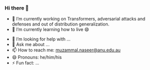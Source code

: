 ### Hi there 👋

- 🔭 I’m currently working on Transformers, adversarial attacks and defenses and out of distribution generalization.
- 🌱 I’m currently learning how to live 😄
<!-- - 👯 I’m looking to collaborate on -->
- 🤔 I’m looking for help with ...
- 💬 Ask me about ...
- 📫 How to reach me: muzammal.naseer@anu.edu.au
- 😄 Pronouns: he/him/his
- ⚡ Fun fact: ...

